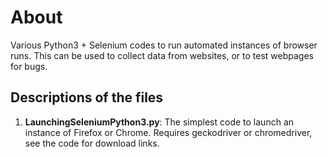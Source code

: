 # About
Various Python3 + Selenium codes to run automated instances of browser runs. This can be used to collect data from websites, or to test webpages for bugs.

## Descriptions of the files

1. __LaunchingSeleniumPython3.py__: The simplest code to launch an instance of Firefox or Chrome. Requires geckodriver or chromedriver, see the code for download links.


 
